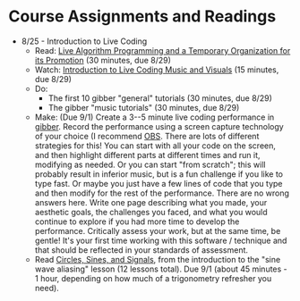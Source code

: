 # Course Assignments and Readings

- 8/25 - Introduction to Live Coding
    - Read: [Live Algorithm Programming and a Temporary Organization for its Promotion](https://art.runme.org/1107861145-2780-0/livecoding.pdf) (30 minutes, due 8/29)
    - Watch: [Introduction to Live Coding Music and Visuals](https://www.youtube.com/watch?v=-QY2x6aZzqc) (15 minutes, due 8/29)
    - Do:
       - The first 10 gibber "general" tutorials (30 minutes, due 8/29)
       - The gibber "music tutorials" (30 minutes, due 8/29)
    - Make: (Due 9/1) Create a 3--5 minute live coding performance in [gibber](https://gibber.cc/playground). Record the performance using a screen capture technology of your choice
      (I recommend [OBS](https://objs.project.com). There are lots of different strategies for this! You can start with all your code on the screen, and then highlight different
      parts at different times and run it, modifying as needed. Or you can start "from scratch"; this will probably result in inferior music, but is a fun challenge if you like
      to type fast. Or maybe you just have a few lines of code that you type and then modify for the rest of the performance. There are no wrong answers here.
        Write one page describing what you made, your aesthetic goals, the challenges you faced, and what you would continue to explore if you had more time to develop the performance.
        Critically assess your work, but at the same time, be gentle! It's your first time working with this software / technique and that should be reflected in your standards of assessment.
    - Read [Circles, Sines, and Signals](https://jackschaedler.github.io/circles-sines-signals/), from the introduction to the "sine wave aliasing" lesson (12 lessons total). Due 9/1 (about 45 minutes - 1 hour, depending on how much of a trigonometry refresher you need). 
